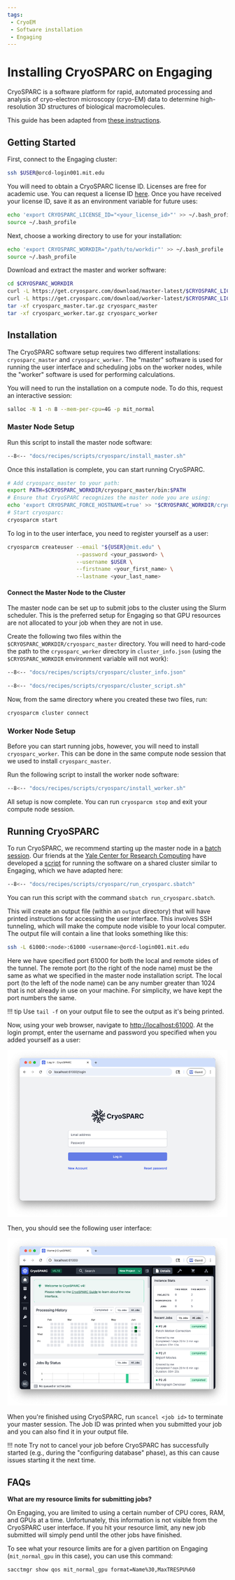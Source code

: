 ```yaml
---
tags:
 - CryoEM
 - Software installation
 - Engaging
---
```


# Installing CryoSPARC on Engaging

CryoSPARC is a software platform for rapid, automated processing and analysis of
cryo-electron microscopy (cryo-EM) data to determine high-resolution 3D
structures of biological macromolecules.

This guide has been adapted from [these instructions](https://guide.cryosparc.com/setup-configuration-and-management/how-to-download-install-and-configure/downloading-and-installing-cryosparc).

## Getting Started

First, connect to the Engaging cluster:

```bash
ssh $USER@orcd-login001.mit.edu
```

You will need to obtain a CryoSPARC license ID. Licenses are free for
academic use. You can request a license ID [here](https://guide.cryosparc.com/setup-configuration-and-management/how-to-download-install-and-configure/obtaining-a-license-id). Once you have
received your license ID, save it as an environment variable for future uses:

```bash
echo 'export CRYOSPARC_LICENSE_ID="<your_license_id>"' >> ~/.bash_profile
source ~/.bash_profile
```

Next, choose a working directory to use for your installation:

```bash
echo 'export CRYOSPARC_WORKDIR="/path/to/workdir"' >> ~/.bash_profile
source ~/.bash_profile
```

Download and extract the master and worker software:

```bash
cd $CRYOSPARC_WORKDIR
curl -L https://get.cryosparc.com/download/master-latest/$CRYOSPARC_LICENSE_ID -o cryosparc_master.tar.gz
curl -L https://get.cryosparc.com/download/worker-latest/$CRYOSPARC_LICENSE_ID -o cryosparc_worker.tar.gz
tar -xf cryosparc_master.tar.gz cryosparc_master
tar -xf cryosparc_worker.tar.gz cryosparc_worker
```

## Installation

The CryoSPARC software setup requires two different installations:
`cryosparc_master` and `cryosparc_worker`. The "master" software is used for
running the user interface and scheduling jobs on the worker nodes, while the
"worker" software is used for performing calculations.

You will need to run the installation on a compute node. To do this, request
an interactive session:

```bash
salloc -N 1 -n 8 --mem-per-cpu=4G -p mit_normal
```

### Master Node Setup

Run this script to install the master node software:

```bash title="install_master.sh"
--8<-- "docs/recipes/scripts/cryosparc/install_master.sh"
``` 

Once this installation is complete, you can start running CryoSPARC.

```bash
# Add cryosparc_master to your path:
export PATH=$CRYOSPARC_WORKDIR/cryosparc_master/bin:$PATH
# Ensure that CryoSPARC recognizes the master node you are using:
echo 'export CRYOSPARC_FORCE_HOSTNAME=true' >> "$CRYOSPARC_WORKDIR/cryosparc_master/config.sh"
# Start cryosparc:
cryosparcm start
```

To log in to the user interface, you need to register yourself as a user:

```bash
cryosparcm createuser --email "${USER}@mit.edu" \
                      --password <your_password> \
                      --username $USER \
                      --firstname <your_first_name> \
                      --lastname <your_last_name>
```

#### Connect the Master Node to the Cluster

The master node can be set up to submit jobs to the cluster using the Slurm
scheduler. This is the preferred setup for Engaging so that GPU resources are
not allocated to your job when they are not in use.

Create the following two files within the `$CRYOSPARC_WORKDIR/cryosparc_master`
directory. You will need to hard-code the path to the `cryosparc_worker`
directory in `cluster_info.json` (using the `$CRYOSPARC_WORKDIR` environment
variable will not work):

```bash title="cluster_info.json"
--8<-- "docs/recipes/scripts/cryosparc/cluster_info.json"
```

```bash title="cluster_script.sh"
--8<-- "docs/recipes/scripts/cryosparc/cluster_script.sh"
```

Now, from the same directory where you created these two files, run:

```bash
cryosparcm cluster connect
```

### Worker Node Setup

Before you can start running jobs, however, you will need to install
`cryosparc_worker`. This can be done in the same compute node session that we
used to install `cryosparc_master`.

Run the following script to install the worker node software:

```bash title="install_worker.sh"
--8<-- "docs/recipes/scripts/cryosparc/install_worker.sh"
```

All setup is now complete. You can run `cryosparcm stop` and exit your compute
node session.

## Running CryoSPARC

To run CryoSPARC, we recommend starting up the master node in a
[batch session](../running-jobs/overview.md#batch-jobs). Our friends at the
[Yale Center for Research Computing](https://research.computing.yale.edu/) have
developed a [script](https://docs.ycrc.yale.edu/clusters-at-yale/guides/cryosparc/#1-submit-a-batch-script)
for running the software on a shared cluster similar to Engaging, which we have
adapted here:

```bash title="run_cryosparc.sbatch"
--8<-- "docs/recipes/scripts/cryosparc/run_cryosparc.sbatch"
```

You can run this script with the command `sbatch run_cryosparc.sbatch`.

This will create an output file (within an `output` directory) that will have
printed instructions for accessing the user interface. This involves SSH
tunneling, which will make the compute node visible to your local computer. The
output file will contain a line that looks something like this:

```bash
ssh -L 61000:<node>:61000 <username>@orcd-login001.mit.edu
```

Here we have specified port 61000 for both the local and remote sides of
the tunnel. The remote port (to the right of the node name) must be the same as
what we specified in the master node installation script. The local port (to the
left of the node name) can be any number greater than 1024 that is not already
in use on your machine. For simplicity, we have kept the port numbers the same.

!!! tip
    Use `tail -f` on your output file to see the output as it's being printed.

Now, using your web browser, navigate to
[http://localhost:61000](http://localhost:61000). At the login prompt, enter
the username and password you specified when you added yourself as a user:

![CryoSPARC Login](../images/cryosparc/cryosparc_login.png)

Then, you should see the following user interface:

![CryoSPARC Home Page](../images/cryosparc/cryosparc_home_page.png)

When you're finished using CryoSPARC, run `scancel <job id>` to terminate your
master session. The Job ID was printed when you submitted your job and you can
also find it in your output file.

!!! note
    Try not to cancel your job before CryoSPARC has successfully started (e.g., during the "configuring database" phase), as
    this can cause issues starting it the next time.

## FAQs

**What are my resource limits for submitting jobs?**

On Engaging, you are limited to using a certain number of CPU cores, RAM, and
GPUs at a time. Unfortunately, this information is not visible from the
CryoSPARC user interface. If you hit your resource limit, any new job submitted
will simply pend until the other jobs have finished.

To see what your resource limits are for a given partition on Engaging
(`mit_normal_gpu` in this case), you can use this command:

```bash
sacctmgr show qos mit_normal_gpu format=Name%30,MaxTRESPU%60
```
